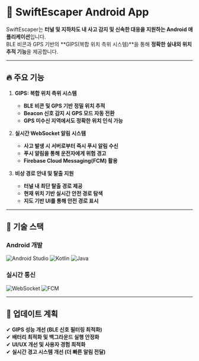 # 📱 SwiftEscaper Android App
SwiftEscaper는 **터널 및 지하차도 내 사고 감지 및 신속한 대응을 지원하는 Android 애플리케이션**입니다.  
BLE 비콘과 GPS 기반의 **GIPS(복합 위치 측위 시스템)**을 통해 **정확한 실내외 위치 추적 기능**을 제공합니다.

---

## 🔥 **주요 기능**
1. **GIPS: 복합 위치 측위 시스템**
   - **BLE 비콘 및 GPS 기반 정밀 위치 추적**
   - **Beacon 신호 감지 시 GPS 모드 자동 전환**
   - **GPS 미수신 지역에서도 정확한 위치 인식 가능**

2. **실시간 WebSocket 알림 시스템**
   - **사고 발생 시 서버로부터 즉시 푸시 알림 수신**
   - **푸시 알림을 통해 운전자에게 위험 경고**
   - **Firebase Cloud Messaging(FCM) 활용**

3. **비상 경로 안내 및 탈출 지원**
   - **터널 내 최단 탈출 경로 제공**
   - **현재 위치 기반 실시간 안전 경로 탐색**
   - **지도 기반 UI를 통해 안전 경로 표시**

---

## 🔩 **기술 스택**
### **Android 개발**
![Android Studio](https://img.shields.io/badge/Android_Studio-3DDC84?style=for-the-badge&logo=android-studio&logoColor=white)
![Kotlin](https://img.shields.io/badge/Kotlin-0095D5?style=for-the-badge&logo=kotlin&logoColor=white)
![Java](https://img.shields.io/badge/Java-007396?style=for-the-badge&logo=java&logoColor=white)

### **실시간 통신**
![WebSocket](https://img.shields.io/badge/WebSocket-000000?style=for-the-badge&logo=websocket&logoColor=white)
![FCM](https://img.shields.io/badge/FCM-FFCA28?style=for-the-badge&logo=firebase&logoColor=white)


---

## 📆 **업데이트 계획**
✔ **GIPS 성능 개선 (BLE 신호 필터링 최적화)**  
✔ **배터리 최적화 및 백그라운드 실행 안정화**  
✔ **UI/UX 개선 및 사용자 경험 최적화**  
✔ **실시간 경고 시스템 개선 (더 빠른 알림 전달)**
